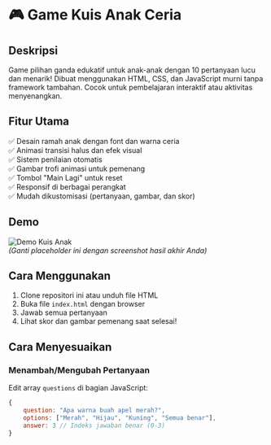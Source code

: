 # 🎮 Game Kuis Anak Ceria

## Deskripsi
Game pilihan ganda edukatif untuk anak-anak dengan 10 pertanyaan lucu dan menarik! Dibuat menggunakan HTML, CSS, dan JavaScript murni tanpa framework tambahan. Cocok untuk pembelajaran interaktif atau aktivitas menyenangkan.

## Fitur Utama
✅ Desain ramah anak dengan font dan warna ceria  
✅ Animasi transisi halus dan efek visual  
✅ Sistem penilaian otomatis  
✅ Gambar trofi animasi untuk pemenang  
✅ Tombol "Main Lagi" untuk reset  
✅ Responsif di berbagai perangkat  
✅ Mudah dikustomisasi (pertanyaan, gambar, dan skor)

## Demo
![Demo Kuis Anak](https://via.placeholder.com/600x400?text=Quiz+Anak+Ceria )  
*(Ganti placeholder ini dengan screenshot hasil akhir Anda)*

## Cara Menggunakan
1. Clone repositori ini atau unduh file HTML
2. Buka file `index.html` dengan browser
3. Jawab semua pertanyaan
4. Lihat skor dan gambar pemenang saat selesai!

## Cara Menyesuaikan
### Menambah/Mengubah Pertanyaan
Edit array `questions` di bagian JavaScript:
```javascript
{
    question: "Apa warna buah apel merah?",
    options: ["Merah", "Hijau", "Kuning", "Semua benar"],
    answer: 3 // Indeks jawaban benar (0-3)
}
